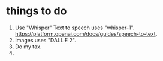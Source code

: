 # things to do
1. Use "Whisper" Text to speech uses "whisper-1". https://platform.openai.com/docs/guides/speech-to-text.
2. Images uses "DALL·E 2".
3. Do my tax.
4. 